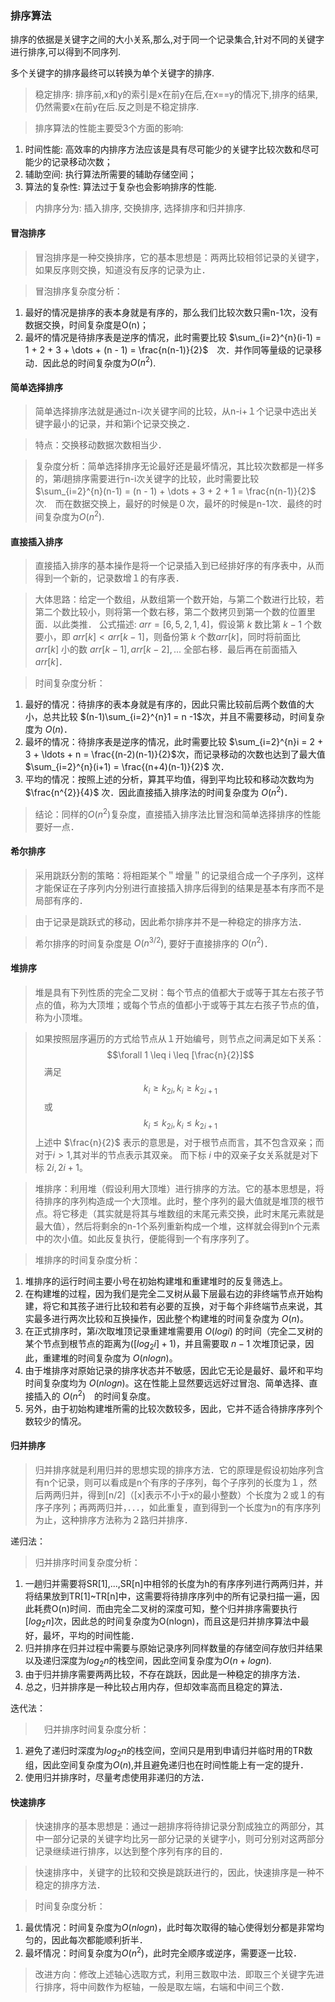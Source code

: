 
### 排序算法

排序的依据是关键字之间的大小关系,那么,对于同一个记录集合,针对不同的关键字进行排序,可以得到不同序列.
    
多个关键字的排序最终可以转换为单个关键字的排序.
    
> 稳定排序: 排序前,x和y的索引是x在前y在后,在x==y的情况下,排序的结果,仍然需要x在前y在后.反之则是不稳定排序.

> 排序算法的性能主要受3个方面的影响:  
1. 时间性能: 高效率的内排序方法应该是具有尽可能少的关键字比较次数和尽可能少的记录移动次数；
2. 辅助空间: 执行算法所需要的辅助存储空间；
3. 算法的复杂性: 算法过于复杂也会影响排序的性能.

> 内排序分为: 插入排序, 交换排序, 选择排序和归并排序.


#### 冒泡排序

> 冒泡排序是一种交换排序，它的基本思想是：两两比较相邻记录的关键字，如果反序则交换，知道没有反序的记录为止．

> 冒泡排序复杂度分析：
1. 最好的情况是排序的表本身就是有序的，那么我们比较次数只需n-1次，没有数据交换，时间复杂度是O(n)；
2. 最坏的情况是待排序表是逆序的情况，此时需要比较 $\sum_{i=2}^{n}(i-1) = 1 + 2 + 3 + \dots + (n - 1) = \frac{n(n-1)}{2}$　次．并作同等量级的记录移动．因此总的时间复杂度为$O(n^2)$.


#### 简单选择排序

> 简单选择排序法就是通过n-i次关键字间的比较，从n-i+１个记录中选出关键字最小的记录，并和第i个记录交换之．

> 特点：交换移动数据次数相当少．

> 复杂度分析：简单选择排序无论最好还是最坏情况，其比较次数都是一样多的，第$i$趟排序需要进行n-i次关键字的比较，此时需要比较　$\sum_{i=2}^{n}(n-1) = (n - 1) + \dots + 3 + 2 + 1 = \frac{n(n-1)}{2}$　次.　而在数据交换上，最好的时候是０次，最坏的时候是n-1次．最终的时间复杂度为$O(n^2)$.


#### 直接插入排序

> 直接插入排序的基本操作是将一个记录插入到已经排好序的有序表中，从而得到一个新的，记录数增１的有序表．

> 大体思路：给定一个数组，从数组第一个数开始，与第二个数进行比较，若第二个数比较小，则将第一个数右移，第二个数拷贝到第一个数的位置里面．以此类推．
    公式描述: $arr = [6, 5, 2, 1, 4]$，假设第 $k$ 数比第 $k-1$ 个数要小，即 $arr[k] < arr[k-1]$，则备份第 $k$ 个数$arr[k]$，同时将前面比 $arr[k]$ 小的数 $arr[k-1],arr[k-2], ...$ 全部右移．最后再在前面插入 $arr[k]$．

> 时间复杂度分析：
1. 最好的情况：待排序的表本身就是有序的，因此只需比较前后两个数值的大小，总共比较 
        $(n-1)\sum_{i=2}^{n}1 = n -1$次，并且不需要移动，时间复杂度为 $O(n)$．
2. 最坏的情况：待排序表是逆序的情况，此时需要比较 $\sum_{i=2}^{n}i = 2 + 3 + \ldots + n = \frac{(n-2)(n-1)}{2}$次，而记录移动的次数也达到了最大值 $\sum_{i=2}^{n}(i+1) = \frac{(n+4)(n-1)}{2}$ 次．
3.  平均的情况：按照上述的分析，算其平均值，得到平均比较和移动次数均为 $\frac{n^{2}}{4}$
次．因此直接插入排序法的时间复杂度为 $O(n^2)$．

> 结论：同样的$O(n^2)$复杂度，直接插入排序法比冒泡和简单选择排序的性能要好一点．


#### 希尔排序

> 采用跳跃分割的策略：将相距某个＂增量＂的记录组合成一个子序列，这样才能保证在子序列内分别进行直接插入排序后得到的结果是基本有序而不是局部有序的．

> 由于记录是跳跃式的移动，因此希尔排序并不是一种稳定的排序方法．

> 希尔排序的时间复杂度是 $O(n^{3/2})$, 要好于直接排序的 $O(n^2)$．


#### 堆排序

> 堆是具有下列性质的完全二叉树：每个节点的值都大于或等于其左右孩子节点的值，称为大顶堆；或每个节点的值都小于或等于其左右孩子节点的值，称为小顶堆。

> 如果按照层序遍历的方式给节点从１开始编号，则节点之间满足如下关系：
    $$\forall 1 \leq i \leq [\frac{n}{2}]$$　满足
    $$k_{i} \geq k_{2i}, k_{i} \geq k_{2i+1} $$　或
    $$k_{i} \leq k_{2i}, k_{i} \leq k_{2i+1} $$
    上述中 $\frac{n}{2}$ 表示的意思是，对于根节点而言，其不包含双亲；而对于$i > 1$,其对半的节点表示其双亲。
    而下标 $i$ 中的双亲子女关系就是对下标 $2i, 2i+1$。

> 堆排序：利用堆（假设利用大顶堆）进行排序的方法。它的基本思想是，将待排序的序列构造成一个大顶堆。此时，整个序列的最大值就是堆顶的根节点。将它移走（其实就是将其与堆数组的末尾元素交换，此时末尾元素就是最大值），然后将剩余的n-1个系列重新构成一个堆，这样就会得到n个元素中的次小值。如此反复执行，便能得到一个有序序列了。

> 堆排序的时间复杂度分析：
1. 堆排序的运行时间主要小号在初始构建堆和重建堆时的反复筛选上。
2. 在构建堆的过程，因为我们是完全二叉树从最下层最右边的非终端节点开始构建，将它和其孩子进行比较和若有必要的互换，对于每个非终端节点来说，其实最多进行两次比较和互换操作，因此整个构建堆的时间复杂度为 $O(n)$。
3. 在正式排序时，第$i$次取堆顶记录重建堆需要用 $O(logi)$ 的时间（完全二叉树的某个节点到根节点的距离为$([log_{2}i] + 1)$，并且需要取 $n-1$ 次堆顶记录，因此，重建堆的时间复杂度为 $O(nlogn)$。
4. 由于堆排序对原始记录的排序状态并不敏感，因此它无论是最好、最坏和平均时间复杂度均为 $O(nlogn)$。这在性能上显然要远远好过冒泡、简单选择、直接插入的 $O(n^2)$　的时间复杂度。
5. 另外，由于初始构建堆所需的比较次数较多，因此，它并不适合待排序序列个数较少的情况。


#### 归并排序

> 归并排序就是利用归并的思想实现的排序方法．它的原理是假设初始序列含有n个记录，则可以看成是n个有序的子序列，每个子序列的长度为１，然后两两归并，得到[n/2]（[x]表示不小于x的最小整数）个长度为２或１的有序子序列；再两两归并，．．．，如此重复，直到得到一个长度为n的有序序列为止，这种排序方法称为２路归并排序．

递归法：
> 归并排序时间复杂度分析：
1. 一趟归并需要将SR[1],...,SR[n]中相邻的长度为h的有序序列进行两两归并，并将结果放到TR[1]~TR[n]中，这需要将待排序序列中的所有记录扫描一遍，因此耗费O(n)时间．而由完全二叉树的深度可知，整个归并排序需要执行$[log_{2}n]$次，因此总的时间复杂度为O(nlogn)，而且这是归并排序算法中最好，最坏，平均的时间性能．
2. 归并排序在归并过程中需要与原始记录序列同样数量的存储空间存放归并结果以及递归深度为$log_{2}n$的栈空间，因此空间复杂度为$O(n+logn)$.
3. 由于归并排序需要两两比较，不存在跳跃，因此是一种稳定的排序方法．
4. 总之，归并排序是一种比较占用内存，但却效率高而且稳定的算法．

迭代法：
>　归并排序时间复杂度分析：
1. 避免了递归时深度为$log_{2}n$的栈空间，空间只是用到申请归并临时用的TR数组，因此空间复杂度为$O(n)$,并且避免递归也在时间性能上有一定的提升．
2. 使用归并排序时，尽量考虑使用非递归的方法．


#### 快速排序

> 快速排序的基本思想是：通过一趟排序将待排记录分割成独立的两部分，其中一部分记录的关键字均比另一部分记录的关键字小，则可分别对这两部分记录继续进行排序，以达到整个序列有序的目的．

> 快速排序中，关键字的比较和交换是跳跃进行的，因此，快速排序是一种不稳定的排序方法．

> 时间复杂度分析：
1. 最优情况：时间复杂度为$O(nlogn)$，此时每次取得的轴心使得划分都是非常均匀的，因此每次都能顺利折半．
2. 最坏情况：时间复杂度为$O(n^2)$，此时完全顺序或逆序，需要逐一比较．

> 改进方向：修改上述轴心选取方式，利用三数取中法．即取三个关键字先进行排序，将中间数作为枢轴，一般是取左端，右端和中间三个数．